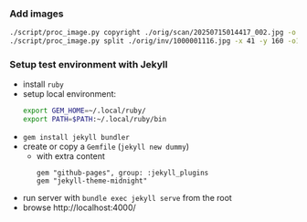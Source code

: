 ### Add images

```sh
./script/proc_image.py copyright ./orig/scan/20250715014417_002.jpg -o scan/20250715_1.jpg
./script/proc_image.py split ./orig/inv/1000001116.jpg -x 41 -y 160 -o1 "Zeta UMa 80 UMa" -o2 "Kappa Her" -d img/
```

### Setup test environment with Jekyll

- install `ruby`
- setup local environment:
  ```sh
  export GEM_HOME=~/.local/ruby/
  export PATH=$PATH:~/.local/ruby/bin
  ```
- `gem install jekyll bundler`
- create or copy a `Gemfile` (`jekyll new dummy`)
  - with extra content
    ```
    gem "github-pages", group: :jekyll_plugins
    gem "jekyll-theme-midnight"
    ```
- run server with `bundle exec jekyll serve` from the root
- browse http://localhost:4000/
